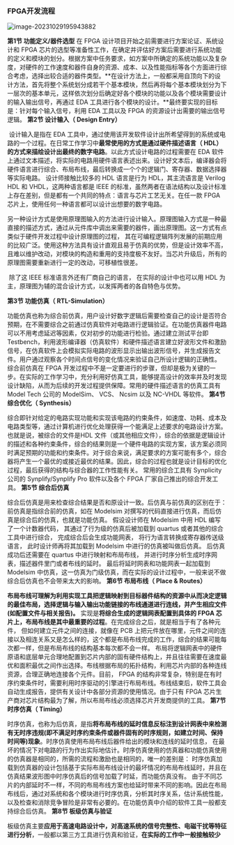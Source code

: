### FPGA开发流程


![image-20231029195943882](C:\Users\Lenovo\AppData\Roaming\Typora\typora-user-images\image-20231029195943882.png)

**第1节 功能定义/器件选型**
		在 FPGA 设计项目开始之前需要进行方案论证、系统设计和 FPGA 芯片的选型等准备性工作，在确定并评估好方案后需要进行系统功能的定义和模块的划分。根据方案中任务要求，如方案中所确定的系统功能以及复杂度，对硬件的工作速度和器件自身的资源、成本、以及性能指标等各个方面进行综合考虑，选择出较合适的器件类型。**在设计方法上，一般都采用自顶向下的设计方法，首先将整个系统划分成若干个基本模块，然后再将每个基本模块划分为下一层次的基本单元，这样依次划分后确定好各个模块的功能以及各个模块需要设计的输入输出信号，再通过 EDA 工具进行各个模块的设计。**最终要实现的目标是：针对每个输入信号，利用 EDA 工具以及 FPGA 的资源设计出需要的输出信号逻辑。
**第2节 设计输入（ Design Entry）**

​		设计输入是指在 EDA 工具中，通过使用该开发软件设计出所希望得到的系统或电路的一个过程。在日常工作学习中**最常使用的方式是通过硬件描述语言（ HDL）的方式来描绘设计出最终的数字电路**。以此方式设计电路的过程需要在 EDA 软件上通过文本描述，将实际的电路用硬件语言表述出来。设计好文本后，编译器会将硬件语言进行综合、布局布线，最后转换成一个个的逻辑门、寄存器、数据选择器等实际电路。 设计师接触比较多的 HDL 语言是行为 HDL，其主流语言是 Verilog HDL 和 VHDL，这两种语言都是 IEEE 的标准，虽然两者在语法结构以及设计标准上存在差别，但是都有一个共同的特点：语言与芯片工艺无关。在任一款 FPGA 芯片上，使用任何一种语言都可以设计出想要的数字电路。

​		另一种设计方式是使用原理图输入的方法进行设计输入。原理图输入方式是一种最直接的描述方式，通过从元件库中调出来需要的器件，画出原理图。这一方式有点类似于硬件开发过程中设计原理图的过程， 其在可编程逻辑阵列发展的前期应用的比较广泛。使用这种方法具有设计直观且易于仿真的优势，但是设计效率不高，且难以维护改动，对模块的构造和重用的支持度极不友好。当芯片升级后，所有的原理图需要重新进行一定的改动，可移植性很差。

​		除了这 IEEE 标准语言外还有厂商自己的语言， 在实际的设计中也可以用 HDL 为主，原理图为辅的混合设计方式，以发挥两者的各自特色与优势。

**第3节 功能仿真（ RTL-Simulation）**

​		功能仿真也称为综合前仿真，用户设计好数字逻辑后需要检查自己的设计是否符合预期，在不需要综合之前通过仿真软件对电路进行逻辑验证。在功能仿真器件电路可以不用考虑延迟等因素，仅对初步的功能进行检验。通过建立测试平台即 Testbench，利用波形编译器（仿真软件）和硬件描述语言建立好波形文件和激励信号，在仿真软件上会模拟实际电路的波形显示出输出波形信号，并生成报告文件。用户通过观察各个时间点信号的变化情况来验证自己所设计逻辑的正确性。 综合前仿真在 FPGA 开发过程中不是一定要进行的步骤，但却是极为关键的一步。在实际的工作学习中，充分利用好仿真工具，能够提高设计的效率并及时发现设计缺陷，从而为后续的开发过程提供保障。常用的硬件描述语言的仿真工具有 Model Tech 公司的 ModelSim、 VCS、 Ncsim 以及 NC-VHDL 等软件。
**第4节 综合优化（ Synthesis）**

​		综合即针对给定的电路实现功能和实现该电路的约束条件，如速度、功耗、成本及电路类型等，通过计算机进行优化处理获得一个能满足上述要求的电路设计方案。也就是说，被综合的文件是HDL 文件（或其他相应文件），综合的依据是逻辑设计的描述和各种约束条件，综合的结果则是一个硬件电路的实现方案，该方案必须同时满足预期的功能和约束条件。对于综合来说，满足要求的方案可能有多个，综合器将产生一个最优的或接近最优的结果。因此，综合的过程也就是设计目标的优化过程，最后获得的结构与综合器的工作性能有关。 常用的综合工具有 Synplicity 公司的 Synplify/Synplify Pro 软件以及各个 FPGA 厂家自己推出的综合开发工具。
**第5节 综合后仿真**

​		综合后仿真是用来检查综合结果是否和原设计一致。后仿真与前仿真的区别在于： 前仿真是指综合前的仿真，如在 Modelsim 对撰写的代码直接进行仿真，而后仿真是综合后的仿真，也就是功能仿真。 假设设计师在 Modelsim 中用 HDL 编写了一个计数器代码， 其通过了行为级的仿真后被加载到 quartus 或者其他的综合工具中进行综合， 完成综合后会生成功能网表， 将行为语言转换成寄存器传送级语言， 此时设计师再将其加载到 Modelsim 中进行的仿真被叫做后仿真。 后仿真成功后还需要在 quartus 中进行映射和布局布线， 并进行时序分析生成时序网表，描述器件里门或者布线的延时。 最后将延时网表和功能网表一起加载到 Modelsim 中仿真，这一仿真为门级仿真，而在实际的设计过程中，一般来说不做综合后仿真也不会带来太大的影响。
**第6节 布局布线（ Place & Routes）**

​		**布局布线可理解为利用实现工具把逻辑映射到目标器件结构的资源中从而决定逻辑的最佳布局，选择逻辑与输入输出功能链接的布线通道进行连线，并产生相应文件(如配置文件与相关报告)。** 实现是**将综合生成的逻辑网表配置到具体的 FPGA 芯片上，布局布线是其中最重要的过程**。在完成综合之后，就是相当于有了各种元件， 但如何建立元件之间的连接，就像在 PCB 上把元件放在哪里，元件之间的连接以及相连关系又是怎么样的，这个都是布局布线完成的工作，综合的结果可能每次都一样，但是布局布线的结构基本每次都不会一样。 布局将逻辑网表中的硬件原语和底层单元合理地配置到芯片内部的固有硬件结构上，并且往往需要在速度最优和面积最优之间作出选择。布线根据布局的拓扑结构，利用芯片内部的各种连线资源，合理正确地连接各个元件。目前， FPGA 的结构非常复杂，特别是在有时序约束条件时，需要利用时序驱动的引擎进行布局布线。布线结束后，软件工具会自动生成报告，提供有关设计中各部分资源的使用情况。由于只有 FPGA 芯片生产商对芯片结构最为了解，所以布局布线必须选择芯片开发商提供的工具。
**第7节 时序仿真（ Timing）**

​		时序仿真，也称为后仿真，是指**将布局布线的延时信息反标注到设计网表中来检测有无时序违规(即不满足时序约束条件或器件固有的时序规则，如建立时间、保持时间等)现象**。时序仿真使用布局布线后器件给出的模块和连线的延时信息， 在最坏的情况下对电路的行为作出实际地估计。时序仿真使用的仿真器和功能仿真使用的仿真器是相同的，所需的流程和激励也是相同的，唯一的差别是： 时序仿真加载到仿真器的设计包括基于实际布局布线设计的最坏情况的布局布线延时，并且在仿真结果波形图中时序仿真后的信号加载了时延，而功能仿真没有。 由于不同芯片的内部延时不一样，不同的布局布线方案也给延时带来不同的影响。因此在布局布线后，通过对系统和各个模块进行时序仿真，分析其时序关系，估计系统性能，以及检查和消除竞争冒险是非常有必要的。在功能仿真中介绍的软件工具一般都支持综合后仿真。
**第8节 板级仿真与验证**

​		板级仿真主要**应用于高速电路设计中，对高速系统的信号完整性、电磁干扰等特征进行分析**，一般都以第三方工具进行仿真和验证，**在实际的工作中一般接触较少**